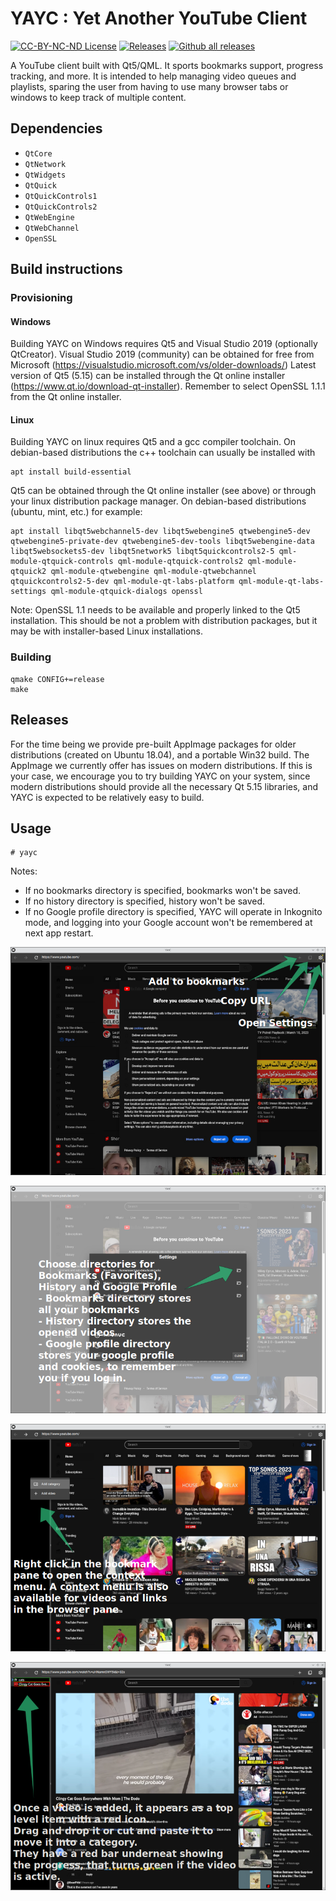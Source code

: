 # YAYC : Yet Another YouTube Client


[![CC-BY-NC-ND License](https://img.shields.io/badge/license-CC--BY--NC--ND--4.0-green)](https://github.com/yayc-stream/yayc/blob/master/LICENSE)
[![Releases](https://img.shields.io/github/release/yayc-stream/yayc.svg)](https://github.com/yayc-stream/yayc/releases)
[![Github all releases](https://img.shields.io/github/downloads/yayc-stream/yayc/total.svg)](https://GitHub.com/yayc-stream/yayc/releases/)

A YouTube client built with Qt5/QML.
It sports bookmarks support, progress tracking, and more.
It is intended to help managing video queues and playlists, sparing the user from having
to use many browser tabs or windows to keep track of multiple content.

## Dependencies

- `QtCore`
- `QtNetwork`
- `QtWidgets`
- `QtQuick`
- `QtQuickControls1`
- `QtQuickControls2`
- `QtWebEngine`
- `QtWebChannel`
- `OpenSSL`

## Build instructions

### Provisioning

#### Windows

Building YAYC on Windows requires Qt5 and Visual Studio 2019 (optionally QtCreator).
Visual Studio 2019 (community) can be obtained for free from Microsoft (https://visualstudio.microsoft.com/vs/older-downloads/)
Latest version of Qt5 (5.15) can be installed through the Qt online installer (https://www.qt.io/download-qt-installer).
Remember to select OpenSSL 1.1.1 from the Qt online installer.


#### Linux

Building YAYC on linux requires Qt5 and a gcc compiler toolchain.
On debian-based distributions the c++ toolchain can usually be installed with
```
apt install build-essential
```

Qt5 can be obtained through the Qt online installer (see above) or through your linux distribution package manager.
On debian-based distributions (ubuntu, mint, etc.) for example:
```
apt install libqt5webchannel5-dev libqt5webengine5 qtwebengine5-dev qtwebengine5-private-dev qtwebengine5-dev-tools libqt5webengine-data libqt5websockets5-dev libqt5network5 libqt5quickcontrols2-5 qml-module-qtquick-controls qml-module-qtquick-controls2 qml-module-qtquick2 qml-module-qtwebengine qml-module-qtwebchannel qtquickcontrols2-5-dev qml-module-qt-labs-platform qml-module-qt-labs-settings qml-module-qtquick-dialogs openssl
```
Note: OpenSSL 1.1 needs to be available and properly linked to the Qt5 installation.
This should be not a problem with distribution packages, but it may be with installer-based Linux installations.


### Building

```
qmake CONFIG+=release
make
```

## Releases

For the time being we provide pre-built AppImage packages for older distributions (created on Ubuntu 18.04), and a portable Win32 build.
The AppImage we currently offer has issues on modern distributions.
If this is your case, we encourage you to try building YAYC on your system, since modern distributions should provide all the necessary Qt 5.15 libraries, and YAYC is expected to be relatively easy to build.

## Usage

```
# yayc
```

Notes: 
- If no bookmarks directory is specified, bookmarks won't be saved.
- If no history directory is specified, history won't be saved.
- If no Google profile directory is specified, YAYC will operate in Inkognito mode, and logging into your Google account won't be remembered at next app restart.

![Screenshot](docs/img/0_startup.png)

![Screenshot](docs/img/1_settings.png)
 
![Screenshot](docs/img/2_bookmarks_context_menu.png)

![Screenshot](docs/img/3_bookmarks_drag_drop.png)
